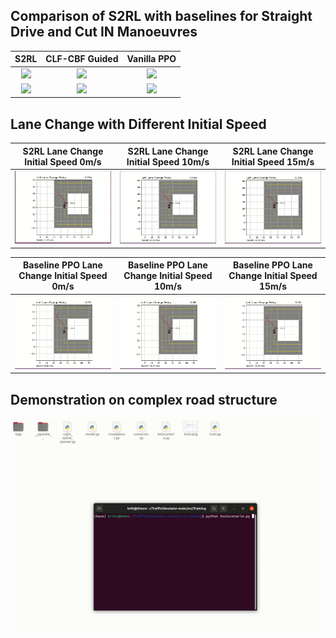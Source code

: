 ## Comparison of S2RL with baselines for Straight Drive and Cut IN Manoeuvres

S2RL	   		    |CLF-CBF Guided		| Vanilla PPO
:-------------------------:|:------------------------:|:------------------------:
![](https://github.com/britig/S2RL-Policies/blob/main/Demonstrations/S2RLACC.gif)| ![](https://github.com/britig/S2RL-Policies/blob/main/Demonstrations/ACCGuided.gif)|![](https://github.com/britig/S2RL-Policies/blob/main/Demonstrations/ACCOriginal.gif)
![](https://github.com/britig/S2RL-Policies/blob/main/Demonstrations/S2RLCUTIN.gif)| ![](https://github.com/britig/S2RL-Policies/blob/main/Demonstrations/GuidedCutIN.gif)|![](https://github.com/britig/S2RL-Policies/blob/main/Demonstrations/OriginalCutIn.gif)

## Lane Change with Different Initial Speed

S2RL Lane Change Initial Speed 0m/s   		    |S2RL Lane Change Initial Speed 10m/s  		| S2RL Lane Change Initial Speed 15m/s
:-------------------------:|:------------------------:|:------------------------:
![](https://github.com/britig/S2RL-Policies/blob/main/Demonstrations/S2RLeftLaneChangeSpeed0.gif)| ![](https://github.com/britig/S2RL-Policies/blob/main/Demonstrations/S2RLeftLaneChangeSpeed10.gif)|![](https://github.com/britig/S2RL-Policies/blob/main/Demonstrations/S2RLeftLaneChangeSpeed15.gif)

Baseline PPO Lane Change Initial Speed 0m/s   		    |Baseline PPO Lane Change Initial Speed 10m/s  		| Baseline PPO Lane Change Initial Speed 15m/s
:-------------------------:|:------------------------:|:------------------------:
![](https://github.com/britig/S2RL-Policies/blob/main/Demonstrations/OriginalPPOLaneChangeSpeed0.gif)| ![](https://github.com/britig/S2RL-Policies/blob/main/Demonstrations/OriginalPPOLaneChangeSpeed10.gif)|![](https://github.com/britig/S2RL-Policies/blob/main/Demonstrations/OriginalPPOLaneChangeSpeed15.gif)

## Demonstration on complex road structure

![](https://github.com/britig/S2RL-Policies/blob/main/Demonstrations/S2RLComplex.gif)
